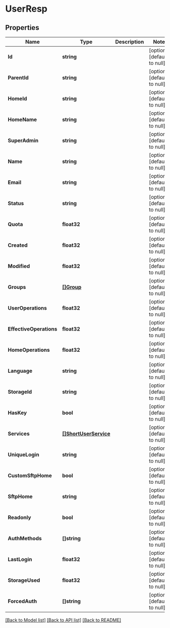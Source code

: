 # UserResp

## Properties
Name | Type | Description | Notes
------------ | ------------- | ------------- | -------------
**Id** | **string** |  | [optional] [default to null]
**ParentId** | **string** |  | [optional] [default to null]
**HomeId** | **string** |  | [optional] [default to null]
**HomeName** | **string** |  | [optional] [default to null]
**SuperAdmin** | **string** |  | [optional] [default to null]
**Name** | **string** |  | [optional] [default to null]
**Email** | **string** |  | [optional] [default to null]
**Status** | **string** |  | [optional] [default to null]
**Quota** | **float32** |  | [optional] [default to null]
**Created** | **float32** |  | [optional] [default to null]
**Modified** | **float32** |  | [optional] [default to null]
**Groups** | [**[]Group**](Group.md) |  | [optional] [default to null]
**UserOperations** | **float32** |  | [optional] [default to null]
**EffectiveOperations** | **float32** |  | [optional] [default to null]
**HomeOperations** | **float32** |  | [optional] [default to null]
**Language** | **string** |  | [optional] [default to null]
**StorageId** | **string** |  | [optional] [default to null]
**HasKey** | **bool** |  | [optional] [default to null]
**Services** | [**[]ShortUserService**](ShortUserService.md) |  | [optional] [default to null]
**UniqueLogin** | **string** |  | [optional] [default to null]
**CustomSftpHome** | **bool** |  | [optional] [default to null]
**SftpHome** | **string** |  | [optional] [default to null]
**Readonly** | **bool** |  | [optional] [default to null]
**AuthMethods** | **[]string** |  | [optional] [default to null]
**LastLogin** | **float32** |  | [optional] [default to null]
**StorageUsed** | **float32** |  | [optional] [default to null]
**ForcedAuth** | **[]string** |  | [optional] [default to null]

[[Back to Model list]](../README.md#documentation-for-models) [[Back to API list]](../README.md#documentation-for-api-endpoints) [[Back to README]](../README.md)



